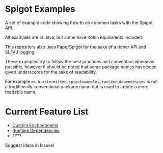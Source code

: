 # Spigot Examples

A set of example code showing how to do common tasks with the Spigot API.

All examples are in Java, but some have Kotlin equivalents included.

This repository also uses PaperSpigot for the sake of a richer API and SLF4J logging.


These examples try to follow the best practices and convention whenever possible, 
however it should be noted that some package names have been given underscores for the sake of readability.

For example `me.bristermitten.spigotexamples.runtime_dependencies` is not a traditionally conventional package name
but is used to create a more readable name.

# Current Feature List
* [Custom Enchantments](/src/main/java/me/bristermitten/spigotexamples/custom_enchantment)
* [Runtime Dependencies](/src/main/java/me/bristermitten/spigotexamples/runtime_dependencies)
* ????

Suggest ideas in Issues!
